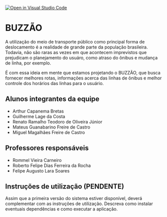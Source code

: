 [![Open in Visual Studio Code](https://classroom.github.com/assets/open-in-vscode-c66648af7eb3fe8bc4f294546bfd86ef473780cde1dea487d3c4ff354943c9ae.svg)](https://classroom.github.com/online_ide?assignment_repo_id=8476206&assignment_repo_type=AssignmentRepo)
# BUZZÃO
A utilização do meio de transporte público como principal forma de deslocamento é a realidade de grande parte da população brasileira. Todavia, não são raras as vezes em que acontecem imprevistos que prejudicam o planejamento do usuáro, como atraso do ônibus e mudança de linha, por exemplo. 

É com essa ideia em mente que estamos projetando o BUZZÃO, que busca fornecer melhores rotas, informações acerca das linhas de ônibus e melhor controle dos horários das linhas para o usuário.

## Alunos integrantes da equipe

* Arthur Capanema Bretas
* Guilherme Lage da Costa
* Renato Ramalho Teodoro de Oliveira Júnior
* Mateus Guanabarino Freire de Castro
* Miguel Magalhães Freire de Castro

## Professores responsáveis

* Rommel Vieira Carneiro
* Roberto Felipe Dias Ferreira da Rocha
* Felipe Augusto Lara Soares

## Instruções de utilização (PENDENTE)

Assim que a primeira versão do sistema estiver disponível, deverá complementar com as instruções de utilização. Descreva como instalar eventuais dependências e como executar a aplicação.
